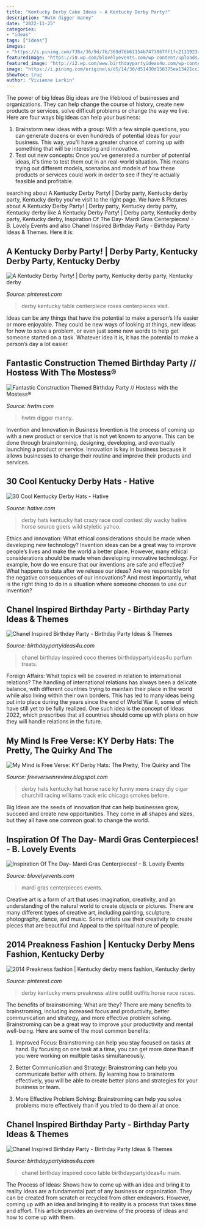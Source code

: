 ```yaml
---
title: "Kentucky Derby Cake Ideas ~ A Kentucky Derby Party!"
description: "Hwtm digger manny"
date: "2022-11-25"
categories:
- "ideas"
tags: ["ideas"]
images:
- "https://i.pinimg.com/736x/36/9d/76/369d76b61154b7473867ff1fc2131923--mens-derby-fashion-equestrian-style.jpg"
featuredImage: "https://i0.wp.com/blovelyevents.com/wp-content/uploads/2016/02/Mardi-Gras-Centerpieces-so-Pretty.jpg?fit=600%2C1010"
featured_image: "http://i2.wp.com/www.birthdaypartyideas4u.com/wp-content/uploads/2015/12/COCO-Chanel-inspired-birthday-party-parfum-treats.jpg"
image: "https://i.pinimg.com/originals/d5/14/30/d51430d158375ea13421cc2d21dd17da.jpg"
ShowToc: true
author: "Vivianne Larkin"
---
```



The power of big Ideas
Big ideas are the lifeblood of businesses and organizations. They can help change the course of history, create new products or services, solve difficult problems or change the way we live.
Here are four ways big ideas can help your business: 
1. Brainstorm new ideas with a group: With a few simple questions, you can generate dozens or even hundreds of potential ideas for your business. This way, you'll have a greater chance of coming up with something that will be interesting and innovative.
2. Test out new concepts: Once you've generated a number of potential ideas, it's time to test them out in an real-world situation. This means trying out different models, scenarios and models of how these products or services could work in order to see if they're actually feasible and profitable. 

	

		
searching about A Kentucky Derby Party! | Derby party, Kentucky derby party, Kentucky derby you've visit to the right page. We have 8 Pictures about A Kentucky Derby Party! | Derby party, Kentucky derby party, Kentucky derby like A Kentucky Derby Party! | Derby party, Kentucky derby party, Kentucky derby, Inspiration Of The Day- Mardi Gras Centerpieces! - B. Lovely Events and also Chanel Inspired Birthday Party - Birthday Party Ideas &amp; Themes. Here it is:
		
    
## A Kentucky Derby Party! | Derby Party, Kentucky Derby Party, Kentucky Derby

<img loading=lazy src="https://i.pinimg.com/originals/d5/14/30/d51430d158375ea13421cc2d21dd17da.jpg" onerror="this.onerror=null;this.src='https://tse2.mm.bing.net/th?id=OIP.1d1xV5LtM3IbH1qv-JX8HgHaLH&amp;pid=15.1';" alt="A Kentucky Derby Party! | Derby party, Kentucky derby party, Kentucky derby">

_Source: pinterest.com_

>derby kentucky table centerpiece roses centerpieces visit. 

	

Ideas can be any things that have the potential to make a person’s life easier or more enjoyable. They could be new ways of looking at things, new ideas for how to solve a problem, or even just some new words to help get someone started on a task. Whatever idea it is, it has the potential to make a person’s day a lot easier.

    
## Fantastic Construction Themed Birthday Party // Hostess With The Mostess®

<img loading=lazy src="https://www.hwtm.com/wp-content/uploads/2013/08/construction-birthday-party.jpg" onerror="this.onerror=null;this.src='https://tse4.mm.bing.net/th?id=OIP.M6z6hI8fXJwap1WbjdESwwHaLH&amp;pid=15.1';" alt="Fantastic Construction Themed Birthday Party // Hostess with the Mostess®">

_Source: hwtm.com_

>hwtm digger manny. 

	

Invention and Innovation in Business
Invention is the process of coming up with a new product or service that is not yet known to anyone. This can be done through brainstorming, designing, developing, and eventually launching a product or service. Innovation is key in business because it allows businesses to change their routine and improve their products and services.

    
## 30 Cool Kentucky Derby Hats - Hative

<img loading=lazy src="https://hative.com/wp-content/uploads/2014/06/kentucky-derby-hats/22-kentucky-derby-hats.jpg" onerror="this.onerror=null;this.src='https://tse1.mm.bing.net/th?id=OIP.0yTFGzC8DFH0TIHQRglGuwHaLH&amp;pid=15.1';" alt="30 Cool Kentucky Derby Hats - Hative">

_Source: hative.com_

>derby hats kentucky hat crazy race cool contest diy wacky hative horse source goers wild styletic yahoo. 

	

Ethics and innovation: What ethical considerations should be made when developing new technology?
Invention ideas can be a great way to improve people’s lives and make the world a better place. However, many ethical considerations should be made when developing innovative technology. For example, how do we ensure that our inventions are safe and effective? What happens to data after we release our ideas? Are we responsible for the negative consequences of our innovations? And most importantly, what is the right thing to do in a situation where someone chooses to use our invention?

    
## Chanel Inspired Birthday Party - Birthday Party Ideas &amp; Themes

<img loading=lazy src="http://i2.wp.com/www.birthdaypartyideas4u.com/wp-content/uploads/2015/12/COCO-Chanel-inspired-birthday-party-parfum-treats.jpg" onerror="this.onerror=null;this.src='https://tse1.mm.bing.net/th?id=OIP.BwsfhMWydbkik5_zv_EVrgHaJ4&amp;pid=15.1';" alt="Chanel Inspired Birthday Party - Birthday Party Ideas &amp; Themes">

_Source: birthdaypartyideas4u.com_

>chanel birthday inspired coco themes birthdaypartyideas4u parfum treats. 

	

Foreign Affairs: What topics will be covered in relation to international relations?
The handling of international relations has always been a delicate balance, with different countries trying to maintain their place in the world while also living within their own borders. This has led to many ideas being put into place during the years since the end of World War II, some of which have still yet to be fully realized. One such idea is the concept of Ideas 2022, which prescribes that all countries should come up with plans on how they will handle relations in the future.

    
## My Mind Is Free Verse: KY Derby Hats: The Pretty, The Quirky And The

<img loading=lazy src="http://3.bp.blogspot.com/-5mG1SQ2yt1U/UYDJEewvFjI/AAAAAAAAD_4/bS-r8BZFgok/s1600/Kentucky_Derby_hats_11_t607.jpg" onerror="this.onerror=null;this.src='https://tse3.mm.bing.net/th?id=OIP.htybE8pMd7fd2iO9In9Z3wHaKM&amp;pid=15.1';" alt="My Mind is Free Verse: KY Derby Hats: The Pretty, The Quirky and The">

_Source: freeverseinreview.blogspot.com_

>derby hats kentucky hat horse race ky funny mens crazy diy cigar churchill racing williams track eric chicago smokes before. 

	

Big Ideas are the seeds of innovation that can help businesses grow, succeed and create new opportunities. They come in all shapes and sizes, but they all have one common goal: to change the world.

    
## Inspiration Of The Day- Mardi Gras Centerpieces! - B. Lovely Events

<img loading=lazy src="https://i0.wp.com/blovelyevents.com/wp-content/uploads/2016/02/Mardi-Gras-Centerpieces-so-Pretty.jpg?fit=600%2C1010" onerror="this.onerror=null;this.src='https://tse3.mm.bing.net/th?id=OIP.G4232z79UtgW7U1TJIsDLwHaMd&amp;pid=15.1';" alt="Inspiration Of The Day- Mardi Gras Centerpieces! - B. Lovely Events">

_Source: blovelyevents.com_

>mardi gras centerpieces events. 

	

Creative art is a form of art that uses imagination, creativity, and an understanding of the natural world to create objects or pictures. There are many different types of creative art, including painting, sculpture, photography, dance, and music. Some artists use their creativity to create pieces that are beautiful and Appeal to the spiritual nature of people.

    
## 2014 Preakness Fashion | Kentucky Derby Mens Fashion, Kentucky Derby

<img loading=lazy src="https://i.pinimg.com/736x/36/9d/76/369d76b61154b7473867ff1fc2131923--mens-derby-fashion-equestrian-style.jpg" onerror="this.onerror=null;this.src='https://tse3.mm.bing.net/th?id=OIP.Q2oKfiMNd4kqnxNVoBUG3AHaKN&amp;pid=15.1';" alt="2014 Preakness fashion | Kentucky derby mens fashion, Kentucky derby">

_Source: pinterest.com_

>derby kentucky mens preakness attire outfit outfits horse race races. 

	

The benefits of brainstroming: What are they?
There are many benefits to brainstroming, including increased focus and productivity, better communication and strategy, and more effective problem solving. Brainstroming can be a great way to improve your productivity and mental well-being. Here are some of the most common benefits: 
1. Improved Focus: Brainstroming can help you stay focused on tasks at hand. By focusing on one task at a time, you can get more done than if you were working on multiple tasks simultaneously. 

2. Better Communication and Strategy: Brainstroming can help you communicate better with others. By learning how to brainstorm effectively, you will be able to create better plans and strategies for your business or team. 

3. More Effective Problem Solving: Brainstroming can help you solve problems more effectively than if you tried to do them all at once.

    
## Chanel Inspired Birthday Party - Birthday Party Ideas &amp; Themes

<img loading=lazy src="https://i1.wp.com/www.birthdaypartyideas4u.com/wp-content/uploads/2015/12/COCO-Chanel-inspired-birthday-party-main-table.jpg" onerror="this.onerror=null;this.src='https://tse4.mm.bing.net/th?id=OIP.0JLhtFl6pXbGQN6hUUCkrQHaJ4&amp;pid=15.1';" alt="Chanel Inspired Birthday Party - Birthday Party Ideas &amp; Themes">

_Source: birthdaypartyideas4u.com_

>chanel birthday inspired coco table birthdaypartyideas4u main. 

	

The Process of Ideas: Shows how to come up with an idea and bring it to reality
Ideas are a fundamental part of any business or organization. They can be created from scratch or recycled from other endeavors. However, coming up with an idea and bringing it to reality is a process that takes time and effort. This article provides an overview of the process of ideas and how to come up with them.

